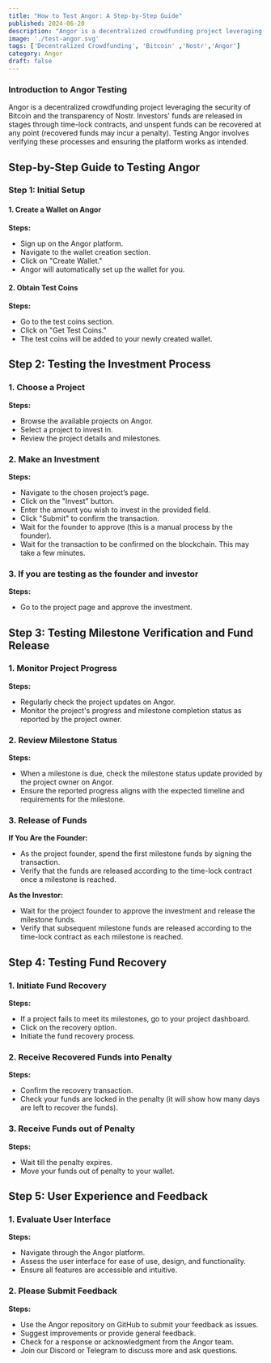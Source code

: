 ```yaml
---
title: "How to Test Angor: A Step-by-Step Guide"
published: 2024-06-20
description: "Angor is a decentralized crowdfunding project leveraging the security of Bitcoin and the transparency of Nostr."
image: './test-angor.svg'
tags: ['Decentralized Crowdfunding', 'Bitcoin' ,'Nostr','Angor']
category: Angor
draft: false
---
```


### Introduction to Angor Testing

Angor is a decentralized crowdfunding project leveraging the security of Bitcoin and the transparency of Nostr. Investors' funds are released in stages through time-lock contracts, and unspent funds can be recovered at any point (recovered funds may incur a penalty). Testing Angor involves verifying these processes and ensuring the platform works as intended.

## Step-by-Step Guide to Testing Angor

### Step 1: Initial Setup

#### 1. Create a Wallet on Angor
**Steps:**
- Sign up on the Angor platform.
- Navigate to the wallet creation section.
- Click on "Create Wallet."
- Angor will automatically set up the wallet for you.

#### 2. Obtain Test Coins
**Steps:**
- Go to the test coins section.
- Click on "Get Test Coins."
- The test coins will be added to your newly created wallet.

## Step 2: Testing the Investment Process

### 1. Choose a Project
**Steps:**
- Browse the available projects on Angor.
- Select a project to invest in.
- Review the project details and milestones.

### 2. Make an Investment
**Steps:**
- Navigate to the chosen project’s page.
- Click on the "Invest" button.
- Enter the amount you wish to invest in the provided field.
- Click "Submit" to confirm the transaction.
- Wait for the founder to approve (this is a manual process by the founder).
- Wait for the transaction to be confirmed on the blockchain. This may take a few minutes.

### 3. If you are testing as the founder and investor
**Steps:**
- Go to the project page and approve the investment.

## Step 3: Testing Milestone Verification and Fund Release

### 1. Monitor Project Progress
**Steps:**
- Regularly check the project updates on Angor.
- Monitor the project's progress and milestone completion status as reported by the project owner.

### 2. Review Milestone Status
**Steps:**
- When a milestone is due, check the milestone status update provided by the project owner on Angor.
- Ensure the reported progress aligns with the expected timeline and requirements for the milestone.

### 3. Release of Funds
**If You Are the Founder:**
- As the project founder, spend the first milestone funds by signing the transaction.
- Verify that the funds are released according to the time-lock contract once a milestone is reached.

**As the Investor:**
- Wait for the project founder to approve the investment and release the milestone funds.
- Verify that subsequent milestone funds are released according to the time-lock contract as each milestone is reached.

## Step 4: Testing Fund Recovery

### 1. Initiate Fund Recovery
**Steps:**
- If a project fails to meet its milestones, go to your project dashboard.
- Click on the recovery option.
- Initiate the fund recovery process.

### 2. Receive Recovered Funds into Penalty
**Steps:**
- Confirm the recovery transaction.
- Check your funds are locked in the penalty (it will show how many days are left to recover the funds).

### 3. Receive Funds out of Penalty
**Steps:**
- Wait till the penalty expires.
- Move your funds out of penalty to your wallet.

## Step 5: User Experience and Feedback

### 1. Evaluate User Interface
**Steps:**
- Navigate through the Angor platform.
- Assess the user interface for ease of use, design, and functionality.
- Ensure all features are accessible and intuitive.

### 2. Please Submit Feedback
**Steps:**
- Use the Angor repository on GitHub to submit your feedback as issues.
- Suggest improvements or provide general feedback.
- Check for a response or acknowledgment from the Angor team.
- Join our Discord or Telegram to discuss more and ask questions.
